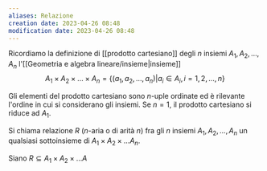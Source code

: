 ```yaml
---
aliases: Relazione
creation date: 2023-04-26 08:48
modification date: 2023-04-26 08:48
---
```


Ricordiamo la definizione di [[prodotto cartesiano]] degli $n$ insiemi $A_{1},A_{2},\dots,A_{n}$ l'[[Geometria e algebra lineare/insieme|insieme]]
$$ A_{1} \times A_{2} \times \dots \times A_{n} = \left\{ (a_{1},a_{2},\dots,a_{n}) | a_{i} \in A_{i}, i = 1,2,\dots,n \right\}  $$

Gli elementi del prodotto cartesiano sono $n$-uple ordinate ed è rilevante l'ordine in cui si considerano gli insiemi.
Se $n = 1$, il prodotto cartesiano si riduce ad $A_{1}$.

Si chiama relazione $R$ ($n$-aria o di arità $n$) fra gli $n$ insiemi $A_{1},A_{2},\dots,A_{n}$ un qualsiasi sottoinsieme di $A_{1} \times A_{2} \times \dots A_{n}$.

Siano $R \subseteq A_{1} \times A_{2} \times \dots A$
